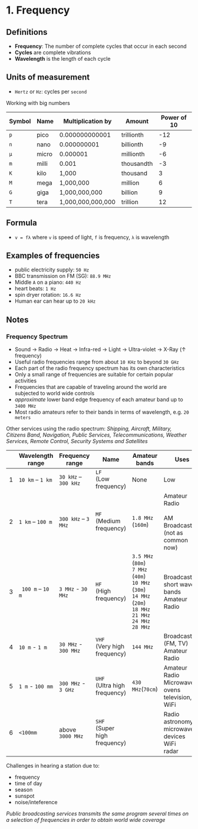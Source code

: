 # 1. Frequency

## Definitions

- **Frequency**: The number of complete cycles that occur in each second
- **Cycles** are complete vibrations
- **Wavelength** is the length of each cycle

## Units of measurement

- `Hertz` or `Hz`: cycles per `second`

Working with big numbers

| Symbol  | Name | Multiplication by | Amount | Power of 10 |
| --- | --- | --- |--- |---
| `p`  | pico | 0.000000000001  | trillionth | -12
| `n`  | nano | 0.000000001  | billionth | -9
| `µ`  | micro | 0.000001  | millionth | -6
| `m`  | milli | 0.001  | thousandth | -3
| `K`  | kilo | 1,000  | thousand | 3
| `M`  | mega | 1,000,000  | million | 6
| `G`  | giga | 1,000,000,000  | billion | 9
| `T`  | tera | 1,000,000,000,000  | trillion | 12

## Formula

- `v = fλ` where `v` is speed of light, `f` is frequency, `λ` is wavelength

## Examples of frequencies

- public electricity supply: `50 Hz`
- BBC transmission on FM (SG): `88.9 MHz`
- Middle `A` on a piano: `440 Hz`
- heart beats: `1 Hz`
- spin dryer rotation: `16.6 Hz`
- Human ear can hear up to `20 kHz`

## Notes

### Frequency Spectrum

- Sound → Radio → Heat → Infra-red → Light → Ultra-violet → X-Ray (↑ frequency)
- Useful radio frequencies range from about `10 KHz` to beyond `30 GHz`
- Each part of the radio frequency spectrum has its own characteristics
- Only a small range of frequencies are suitable for certain popular activities
- Frequencies that are capable of traveling around the world are subjected to world wide controls
- *approximate* lower band edge frequency of each amateur band up to `3400 MHz`
- Most radio amateurs refer to their bands in terms of wavelength, e.g. `20 meters`

Other services using the radio spectrum: *Shipping, Aircraft, Military, Citizens Band, Navigation, Public Services, Telecommunications, Weather Services, Remote Control, Security Systems and Satellites*

| | Wavelength range | Frequency range  | Name | Amateur bands | Uses
| --- | --- | --- | --- | --- | ---
| 1 | `10 km` – `1 km`| `30 kHz` – `300 kHz`  | `LF` <br> (Low frequency)  | None | Low
| 2 | `1 km` – `100 m`| `300 kHz` – `3 MHz`  | `MF` <br> (Medium frequency)  | `1.8 MHz` (`160m`) | Amateur Radio <br><br> AM Broadcasting <br> (not as common now)
| 3 |` 100 m` – `10 m`| `3 MHz` - `30 MHz` | `HF` <br> (High frequency)  | `3.5 MHz` (`80m`) <br> `7 MHz` (`40m`) <br> `10 MHz` (`30m`) <br> `14 MHz` (`20m`) <br> `18 MHz` <br> `21 MHz` <br> `24 MHz` <br> `28 MHz` | Broadcast short wave bands <br> Amateur Radio
| 4 | `10 m` - `1 m`| `30 MHz` - `300 MHz` | `VHF` <br> (Very high frequency)  | `144 MHz `  | Broadcast (FM, TV) <br> Amateur Radio
| 5 |`1 m` - `100 mm` | `300 MHz` - `3 GHz` | `UHF` <br> (Ultra high frequency)  | `430 MHz`(`70cm`)| Amateur Radio <br> Microwave ovens <br> television, WiFi
| 6 | `<100mm` | above `3000 MHz` | `SHF` <br> (Super high frequency)  |  | Radio astronomy <br> microwave devices <br> WiFi <br> radar |

Challenges in hearing a station due to:

- frequency
- time of day
- season
- sunspot
- noise/inteference

*Public broadcasting services transmits the same program several times on a selection of frequencies in order to obtain world wide coverage*
